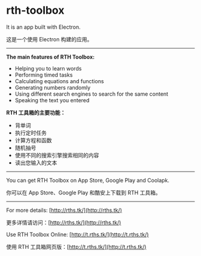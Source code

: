 # rth-toolbox

It is an app built with Electron.

这是一个使用 Electron 构建的应用。

---

**The main features of RTH Toolbox:**

- Helping you to learn words
- Performing timed tasks
- Calculating equations and functions
- Generating numbers randomly
- Using different search engines to search for the same content
- Speaking the text you entered

**RTH 工具箱的主要功能：**

- 背单词
- 执行定时任务
- 计算方程和函数
- 随机抽号
- 使用不同的搜索引擎搜索相同的内容
- 读出您输入的文本

---

You can get RTH Toolbox on App Store, Google Play and Coolapk.

你可以在 App Store、Google Play 和酷安上下载到 RTH 工具箱。

---

For more details: [http://rths.tk/](http://rths.tk/)

更多详情请访问：[http://rths.tk/](http://rths.tk/)

Use RTH Toolbox Online: [http://t.rths.tk/](http://t.rths.tk/)

使用 RTH 工具箱网页版：[http://t.rths.tk/](http://t.rths.tk/)
